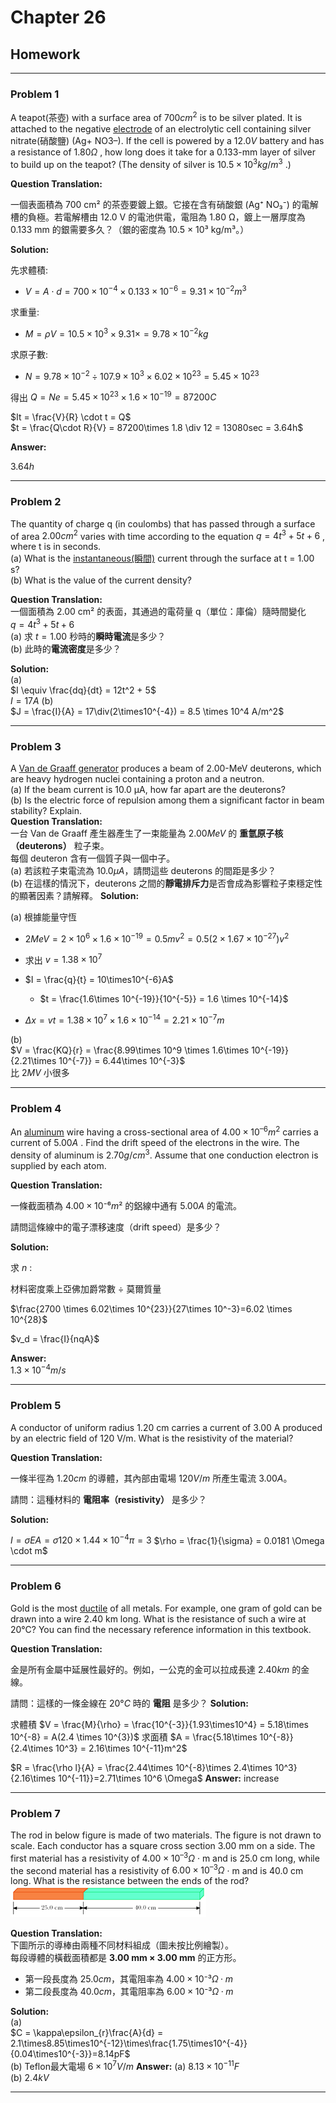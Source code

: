 # Chapter 26  

## Homework

---

### **Problem 1**

A teapot(茶壺) with a surface area of  $700 cm^2$ is to be silver plated. It is attached to the negative [electrode](https://dictionary.cambridge.org/zht/%E8%A9%9E%E5%85%B8/%E8%8B%B1%E8%AA%9E-%E6%BC%A2%E8%AA%9E-%E7%B9%81%E9%AB%94/electrode) of an electrolytic cell containing silver nitrate(硝酸鹽) (Ag+ NO3–). If the cell is powered by a $12.0V$ battery and has a resistance of $1.80 Ω$ , how long does it take for a 0.133-mm layer of silver to build up on the teapot? (The density of silver is   $10.5 × 10^3 kg/m^3$ .)  

**Question Translation:**  

一個表面積為 700 cm² 的茶壺要鍍上銀。它接在含有硝酸銀 (Ag⁺ NO₃⁻) 的電解槽的負極。若電解槽由 12.0 V 的電池供電，電阻為 1.80 Ω，鍍上一層厚度為 0.133 mm 的銀需要多久？（銀的密度為 10.5 × 10³ kg/m³。） 

**Solution:**  

先求體積:  

- $V =  A \cdot d = 700 \times 10^{-4} \times 0.133 \times 10^{-6} = 9.31 \times 10^{-2}m^3$  

求重量:

- $M = \rho V = 10.5 \times 10^3 \times 9.31 \times = 9.78\times 10^{-2}kg$

求原子數:

- $N = 9.78\times 10^{-2} \div 107.9\times 10^3 \times 6.02\times 10^{23}=  5.45 \times 10^{23}$

得出 $Q = Ne = 5.45\times 10^{23} \times 1.6 \times 10^{-19} = 87200C$  

$It = \frac{V}{R} \cdot t = Q$  
$t = \frac{Q\cdot R}{V} = 87200\times 1.8 \div 12 = 13080sec = 3.64h$

**Answer:**

$3.64h$

---

### **Problem 2**

The quantity of charge q (in coulombs) that has passed through a surface of area $2.00 cm^2$ varies with time according to the equation $q = 4t^3 + 5t + 6$ , where t is in seconds.  
(a) What is the [instantaneous(瞬間)](https://dictionary.cambridge.org/dictionary/english/instantaneous#google_vignette) current through the surface at t = 1.00 s?  
(b) What is the value of the current density?  

**Question Translation:**  
一個面積為 2.00 cm² 的表面，其通過的電荷量 q（單位：庫倫）隨時間變化  
$q = 4t^3 + 5t + 6$  
(a) 求 $t = 1.00$ 秒時的**瞬時電流**是多少？  
(b) 此時的**電流密度**是多少？

**Solution:**  
(a)  
$I \equiv \frac{dq}{dt} = 12t^2 + 5$  
$I = 17A$
(b)  
$J = \frac{I}{A} = 17\div(2\times10^{-4}) = 8.5 \times 10^4 A/m^2$  

---

### **Problem 3**

A [Van de Graaff generator](https://zh.wikipedia.org/zh-tw/%E8%8C%83%E5%BE%B7%E6%A0%BC%E6%8B%89%E5%A4%AB%E8%B5%B7%E7%94%B5%E6%9C%BA) produces a beam of 2.00-MeV deuterons, which are heavy hydrogen nuclei containing a proton and a neutron.  
(a) If the beam current is 10.0 μA, how far apart are the deuterons?  
(b) Is the electric force of repulsion among them a significant factor in beam stability? Explain.  
**Question Translation:**  
一台 Van de Graaff 產生器產生了一束能量為 $2.00 MeV$ 的 **重氫原子核（deuterons）** 粒子束。  
每個 deuteron 含有一個質子與一個中子。  
(a) 若該粒子束電流為 $10.0 μA$，請問這些 deuterons 的間距是多少？  
(b) 在這樣的情況下，deuterons 之間的**靜電排斥力**是否會成為影響粒子束穩定性的顯著因素？請解釋。
**Solution:**  

(a)
根據能量守恆  

- $2MeV = 2 \times 10^{6} \times 1.6 \times 10^{-19} = 0.5mv^2 = 0.5(2\times 1.67\times 10^{-27}) v^2$
- 求出 $v = 1.38\times 10^7$
- $I = \frac{q}{t} = 10\times10^{-6}A$
    - $t = \frac{1.6\times 10^{-19}}{10^{-5}} = 1.6 \times 10^{-14}$

- $\Delta x = vt = 1.38\times 10^7 \times 1.6\times 10^{-14} = 2.21\times 10^{-7}m$

(b)  
$V = \frac{KQ}{r} = \frac{8.99\times 10^9 \times 1.6\times 10^{-19}}{2.21\times 10^{-7}} = 6.44\times 10^{-3}$  
比 $2MV$ 小很多  

---

### **Problem 4**

An [aluminum](https://dictionary.cambridge.org/zht/%E8%A9%9E%E5%85%B8/%E8%8B%B1%E8%AA%9E-%E6%BC%A2%E8%AA%9E-%E7%B9%81%E9%AB%94/aluminium#google_vignette) wire having a cross-sectional area of $4.00 × 10^{–6} m^2$ carries a current of $5.00 A$ . Find the drift speed of the electrons in the wire. The density of aluminum is $2.70 g/cm^3$. Assume that one conduction electron is supplied by each atom.  

**Question Translation:**  

一條截面積為 $4.00 × 10⁻⁶ m²$ 的鋁線中通有 $5.00 A$ 的電流。  

請問這條線中的電子漂移速度（drift speed）是多少？

**Solution:**   

求 $n$ :

材料密度乘上亞佛加爵常數 $\div$ 莫爾質量

$\frac{2700 \times 6.02\times 10^{23}}{27\times 10^-3}=6.02 \times 10^{28}$

$v_d = \frac{I}{nqA}$

**Answer:**  
$1.3\times 10^{-4}m/s$

---

### **Problem 5**

A conductor of uniform radius 1.20 cm carries a current of 3.00 A produced by an electric field of 120 V/m. What is the resistivity of the material? 

**Question Translation:**  

一條半徑為 $1.20 cm$ 的導體，其內部由電場 $120 V/m$ 所產生電流 $3.00 A$。

請問：這種材料的 **電阻率（resistivity）** 是多少？  

**Solution:**  

$I = \sigma EA = \sigma 120 \times 1.44 \times 10^{-4} \pi= 3$
$\rho = \frac{1}{\sigma} = 0.0181 \Omega \cdot m$


---

### **Problem 6**

Gold is the most [ductile](https://dictionary.cambridge.org/zht/%E8%A9%9E%E5%85%B8/%E8%8B%B1%E8%AA%9E-%E6%BC%A2%E8%AA%9E-%E7%B9%81%E9%AB%94/ductile) of all metals. For example, one gram of gold can be drawn into a wire 2.40 km long. What is the resistance of such a wire at 20°C? You can find the necessary reference information in this textbook.

**Question Translation:**  

金是所有金屬中延展性最好的。例如，一公克的金可以拉成長達 $2.40 km$ 的金線。

請問：這樣的一條金線在 $20°C$ 時的 **電阻** 是多少？
**Solution:**  

求體積
 $V = \frac{M}{\rho}  = \frac{10^{-3}}{1.93\times10^4} = 5.18\times 10^{-8} = A(2.4 \times 10^{3})$
求面積
 $A = \frac{5.18\times 10^{-8}}{2.4\times 10^3} = 2.16\times 10^{-11}m^2$


$R = \frac{\rho l}{A} = \frac{2.44\times 10^{-8}\times 2.4\times 10^3}{2.16\times 10^{-11}}=2.71\times 10^6 \Omega$
**Answer:**
increase  

---

### **Problem 7**

The rod in below figure is made of two materials. The figure is not drawn to scale. Each conductor has a square cross section 3.00 mm on a side. The first material has a resistivity of $4.00 × 10^{–3} Ω$ · m and is 25.0 cm long, while the second material has a resistivity of $6.00 × 10^{–3} Ω$ · m and is 40.0 cm long. What is the resistance between the ends of the rod?
![ ](https://raw.githubusercontent.com/tim941008/note/main/resource/ch26.png)

**Question Translation:**  
下圖所示的導棒由兩種不同材料組成（圖未按比例繪製）。  
每段導體的橫截面積都是 **3.00 mm × 3.00 mm** 的正方形。

- 第一段長度為 $25.0 cm$，其電阻率為 $4.00 × 10⁻³ Ω·m$  
- 第二段長度為 $40.0 cm$，其電阻率為 $6.00 × 10⁻³ Ω·m$  

**Solution:**  
(a)  
 $C = \kappa\epsilon_{r}\frac{A}{d} = 2.1\times8.85\times10^{-12}\times\frac{1.75\times10^{-4}}{0.04\times10^{-3}}=8.14pF$  
(b)
Teflon最大電場 $6\times10^7V/m$
**Answer:**
(a) $8.13\times 10^{-11}F$  
(b) $2.4kV$  

---
